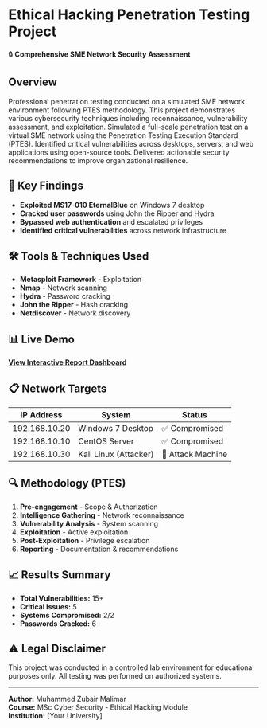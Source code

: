 # Ethical Hacking Penetration Testing Project

🔒 **Comprehensive SME Network Security Assessment**

## Overview
Professional penetration testing conducted on a simulated SME network environment following PTES methodology. This project demonstrates various cybersecurity techniques including reconnaissance, vulnerability assessment, and exploitation.
Simulated a full-scale penetration test on a virtual SME network using the Penetration Testing Execution Standard (PTES). Identified critical vulnerabilities across desktops, servers, and web applications using open-source tools. Delivered actionable security recommendations to improve organizational resilience.

## 🎯 Key Findings
- **Exploited MS17-010 EternalBlue** on Windows 7 desktop
- **Cracked user passwords** using John the Ripper and Hydra
- **Bypassed web authentication** and escalated privileges
- **Identified critical vulnerabilities** across network infrastructure

## 🛠️ Tools & Techniques Used
- **Metasploit Framework** - Exploitation
- **Nmap** - Network scanning
- **Hydra** - Password cracking  
- **John the Ripper** - Hash cracking
- **Netdiscover** - Network discovery

## 📊 Live Demo
[**View Interactive Report Dashboard**](https://yourusername.github.io/ethical-hacking-pentest/)

## 📋 Network Targets
| IP Address | System | Status |
|------------|--------|--------|
| 192.168.10.20 | Windows 7 Desktop | ✅ Compromised |
| 192.168.10.10 | CentOS Server | ✅ Compromised |
| 192.168.10.30 | Kali Linux (Attacker) | 🎯 Attack Machine |

## 🔍 Methodology (PTES)
1. **Pre-engagement** - Scope & Authorization
2. **Intelligence Gathering** - Network reconnaissance  
3. **Vulnerability Analysis** - System scanning
4. **Exploitation** - Active exploitation
5. **Post-Exploitation** - Privilege escalation
6. **Reporting** - Documentation & recommendations

## 📈 Results Summary
- **Total Vulnerabilities:** 15+
- **Critical Issues:** 5
- **Systems Compromised:** 2/2
- **Passwords Cracked:** 6

## ⚠️ Legal Disclaimer
This project was conducted in a controlled lab environment for educational purposes only. All testing was performed on authorized systems.

---
**Author:** Muhammed Zubair Malimar  
**Course:** MSc Cyber Security - Ethical Hacking Module  
**Institution:** [Your University]

